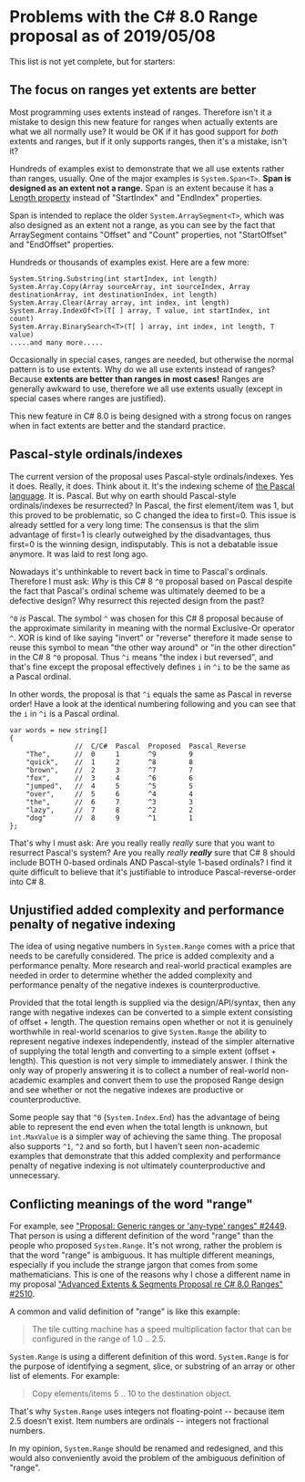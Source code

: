 # Problems with the C# 8.0 Range proposal as of 2019/05/08

This list is not yet complete, but for starters:

## The focus on ranges yet extents are better
Most programming uses extents instead of ranges.  Therefore isn't it a mistake to design this new feature for ranges when actually extents are what we all normally use?   It would be OK if it has good support for _both_ extents and ranges, but if it only supports ranges, then it's a mistake, isn't it?

Hundreds of examples exist to demonstrate that we all use extents rather than ranges, usually.   One of the major examples is `System.Span<T>`.   **Span is designed as an extent not a range.**  Span is an extent because it has a [Length property](https://docs.microsoft.com/en-us/dotnet/api/system.span-1.length) instead of "StartIndex" and "EndIndex" properties.

Span is intended to replace the older `System.ArraySegment<T>`, which was also designed as an extent not a range, as you can see by the fact that ArraySegment contains "Offset" and "Count" properties, not "StartOffset" and "EndOffset" properties.

Hundreds or thousands of examples exist.  Here are a few more:
```
System.String.Substring(int startIndex, int length)
System.Array.Copy(Array sourceArray, int sourceIndex, Array destinationArray, int destinationIndex, int length)
System.Array.Clear(Array array, int index, int length)
System.Array.IndexOf<T>(T[ ] array, T value, int startIndex, int count)
System.Array.BinarySearch<T>(T[ ] array, int index, int length, T value)
.....and many more.....
```

Occasionally in special cases, ranges are needed, but otherwise the normal pattern is to use extents.
Why do we all use extents instead of ranges?  Because **extents are better than ranges in most cases!**   Ranges are generally awkward to use, therefore we all use extents usually (except in special cases where ranges are justified).

This new feature in C# 8.0 is being designed with a strong focus on ranges when in fact extents are better and the standard practice. 


## Pascal-style ordinals/indexes
The current version of the proposal uses Pascal-style ordinals/indexes.  Yes it does.  Really, it does.  Think about it.  It's the indexing scheme of [the Pascal language](https://en.wikipedia.org/wiki/Pascal_(programming_language)).  It is.  Pascal.  But why on earth should Pascal-style ordinals/indexes be resurrected?  In Pascal, the first element/item was 1, but this proved to be problematic, so C changed the idea to first=0.  This issue is already settled for a very long time:  The consensus is that the slim advantage of first=1 is clearly outweighed by the disadvantages, thus first=0 is the winning design, indisputably.  This is not a debatable issue anymore.  It was laid to rest long ago.

Nowadays it's unthinkable to revert back in time to Pascal's ordinals.  Therefore I must ask:  _Why_ is this C# 8 `^0` proposal based on Pascal despite the fact that Pascal's ordinal scheme was ultimately deemed to be a defective design?  Why resurrect this rejected design from the past?

`^0` _is_ Pascal.  The symbol `^` was chosen for this C# 8 proposal because of the approximate similarity in meaning with the normal Exclusive-Or operator `^`.  XOR is kind of like saying "invert" or "reverse" therefore it made sense to reuse this symbol to mean "the other way around" or "in the other direction" in the C# 8 `^0` proposal.  Thus `^i` means "the index i but reversed", and that's fine except the proposal effectively defines `i` in `^i` to be the same as a Pascal ordinal.

In other words, the proposal is that `^i` equals the same as Pascal in reverse order!  Have a look at the identical numbering following and you can see that the `i` in `^i` is a Pascal ordinal.
```
var words = new string[]
{
                //  C/C#  Pascal  Proposed  Pascal_Reverse 
    "The",      //  0     1       ^9        9
    "quick",    //  1     2       ^8        8
    "brown",    //  2     3       ^7        7
    "fox",      //  3     4       ^6        6
    "jumped",   //  4     5       ^5        5
    "over",     //  5     6       ^4        4
    "the",      //  6     7       ^3        3
    "lazy",     //  7     8       ^2        2
    "dog"       //  8     9       ^1        1
};
```

That's why I must ask:  Are you really really _really_ sure that you want to resurrect Pascal's system?  Are you really _really_ **_really_** sure that C# 8 should include BOTH 0-based ordinals AND Pascal-style 1-based ordinals?  I find it quite difficult to believe that it's justifiable to introduce Pascal-reverse-order into C# 8. 


## Unjustified added complexity and performance penalty of negative indexing
The idea of using negative numbers in `System.Range` comes with a price that needs to be carefully considered.  The price is added complexity and a performance penalty.  More research and real-world practical examples are needed in order to determine whether the added complexity and performance penalty of the negative indexes is counterproductive.  

Provided that the total length is supplied via the design/API/syntax, then any range with negative indexes can be converted to a simple extent consisting of offset + length.  The question remains open whether or not it is genuinely worthwhile in real-world scenarios to give `System.Range` the ability to represent negative indexes independently, instead of the simpler alternative of supplying the total length and converting to a simple extent (offset + length).  This question is not very simple to immediately answer.  I think the only way of properly answering it is to collect a number of real-world non-academic examples and convert them to use the proposed Range design and see whether or not the negative indexes are productive or counterproductive.

Some people say that `^0` (`System.Index.End`) has the advantage of being able to represent the end even when the total length is unknown, but `int.MaxValue` is a simpler way of achieving the same thing.  The proposal also supports `^1`, `^2` and so forth, but I haven't seen non-academic examples that demonstrate that this added complexity and performance penalty of negative indexing is not ultimately counterproductive and unnecessary.


## Conflicting meanings of the word "range"
For example, see ["Proposal: Generic ranges or 'any-type' ranges" #2449](https://github.com/dotnet/csharplang/issues/2449).  That person is using a different definition of the word "range" than the people who proposed `System.Range`.  It's not wrong, rather the problem is that the word "range" is ambiguous.  It has multiple different meanings, especially if you include the strange jargon that comes from some mathematicians.  This is one of the reasons why I chose a different name in my proposal ["Advanced Extents & Segments Proposal re C# 8.0 Ranges" #2510](https://github.com/dotnet/csharplang/issues/2510).

A common and valid definition of "range" is like this example:  
> The tile cutting machine has a speed multiplication factor that can be configured in the range of 1.0 .. 2.5.

`System.Range` is using a different definition of this word.  `System.Range` is for the purpose of identifying a segment, slice, or substring of an array or other list of elements.  For example:  
> Copy elements/items 5 .. 10 to the destination object.  

That's why `System.Range` uses integers not floating-point -- because item 2.5 doesn't exist.  Item numbers are ordinals -- integers not fractional numbers.

In my opinion, `System.Range` should be renamed and redesigned, and this would also conveniently avoid the problem of the ambiguous definition of "range".


